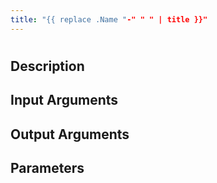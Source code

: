 ```yaml
---
title: "{{ replace .Name "-" " " | title }}"
---
```


# <font color="#DD8452">  </font>

## Description

## Input Arguments

## Output Arguments

## Parameters
